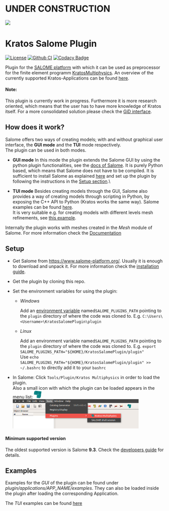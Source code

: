 # UNDER CONSTRUCTION

![](https://media.giphy.com/media/3o7btQ0NH6Kl8CxCfK/giphy.gif)

# Kratos Salome Plugin
[![License](https://img.shields.io/badge/License-BSD%203--Clause-blue.svg)](LICENSE) [![Github CI](https://github.com/philbucher/KratosSalomePlugin/workflows/Plugin%20CI/badge.svg)](https://github.com/philbucher/KratosSalomePlugin/actions) [![Codacy Badge](https://api.codacy.com/project/badge/Grade/6a94f3a9a36b409285fe6c27d8adf9d9)](https://www.codacy.com?utm_source=github.com&amp;utm_medium=referral&amp;utm_content=philbucher/KratosSalomePlugin&amp;utm_campaign=Badge_Grade)

Plugin for the [SALOME platform](https://www.salome-platform.org/) with which it can be used as preprocessor for the finite element programm [KratosMultiphysics](https://github.com/KratosMultiphysics/Kratos).
An overview of the currently supported Kratos-Applications can be found [here](plugin/applications).

#### Note:
This plugin is currently work in progress. Furthermore it is more research oriented, which means that the user has to have more knowledge of Kratos itself.
For a more consolidated solution please check the [GiD interface](https://github.com/KratosMultiphysics/GiDInterface).

## How does it work?
Salome offers two ways of creating models; with and without graphical user interface, the **GUI mode** and the **TUI** mode respectively.\
The plugin can be used in both modes.


- **GUI mode**
In this mode the plugin extends the Salome GUI by using the python plugin functionalities, see the [docs of Salome](https://docs.salome-platform.org/9/gui/GUI/using_pluginsmanager.html#). It is purely Python based, which means that Salome does not have to be compiled. It is sufficient to install Salome as explained [here](documentation/install_salome.md) and set up the plugin by following the instructions in the [Setup section](#Setup).\

- **TUI mode**
Besides creating models through the GUI, Salome also provides a way of creating models through scripting in Python,  by exposing the C++ API to Python (Kratos works the same way). Salome examples can be found [here](https://www.salome-platform.org/user-section/tui-examples).\
It is very suitable e.g. for creating models with different levels mesh refinements, see [this example](standalone_tui_usage/examples/flow_cylinder).

Internally the plugin works with meshes created in the _Mesh_ module of Salome. For more information check the [Documentation](documentation)

## Setup
  - Get Salome from <https://www.salome-platform.org/>. Usually it is enough to download and unpack it. For more information check the [installation guide](documentation/install_salome).

  - Get the plugin by cloning this repo.

  - Set the environment variables for using the plugin:
    - _Windows_

        Add an [environment variable](https://www.computerhope.com/issues/ch000549.htm) named`SALOME_PLUGINS_PATH` pointing to the `plugin` directory of where the code was cloned to.
        E.g. `C:\Users\<Username>\KratosSalomePlugin\plugin`

    - _Linux_

        Add an environment variable named`SALOME_PLUGINS_PATH` pointing to the `plugin` directory of where the code was cloned to.
        E.g. `export SALOME_PLUGINS_PATH="${HOME}/KratosSalomePlugin/plugin"`\
        Use `echo SALOME_PLUGINS_PATH="${HOME}/KratosSalomePlugin/plugin" >> ~/.bashrc` to directly add it to your `bashrc`

  - In Salome: Click `Tools/Plugin/Kratos Multiphysics` in order to load the plugin.\
      Also a small icon with which the plugin can be loaded appears in the menu list: <img src="plugin/utilities/kratos_logo.png" width="24">
      <img src="plugin/utilities/load_plugin.png" width="400">

#### Minimum supported version
The oldest supported version is Salome **9.3**. Check the [developers guide](documentation/developers_guide.md) for details.

<!-- ## Quick start
how to start ...
Maybe add a video? -->


## Examples
Examples for the *GUI* of the plugin can be found under *plugin/applications/APP_NAME/examples*.
They can also be loaded inside the plugin after loading the corresponding Application.

The *TUI* examples can be found [here](standalone_tui_usage)

<!--
## Contributors
The initiator and main developer of this Plugin is [Philipp Bucher](https://github.com/philbucher).

## Acknowledgements -->

